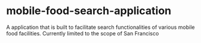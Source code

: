# mobile-food-search-application
A application that is built to facilitate search functionalities of various mobile food facilities. Currently limited to the scope of San Francisco
